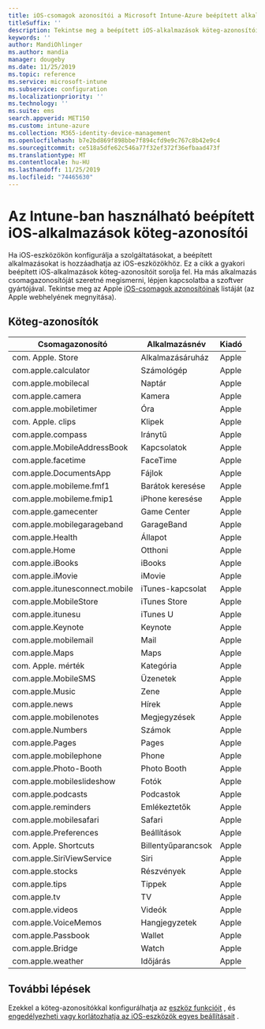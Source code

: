 ```yaml
---
title: iOS-csomagok azonosítói a Microsoft Intune-Azure beépített alkalmazásaihoz | Microsoft Docs
titleSuffix: ''
description: Tekintse meg a beépített iOS-alkalmazások köteg-azonosítóinak listáját. Ezekkel a köteg-azonosítókkal explicit módon engedélyezheti az alkalmazások számára az eszközök konfigurációs profiljaiban és házirendjeiben Microsoft Intune.
keywords: ''
author: MandiOhlinger
ms.author: mandia
manager: dougeby
ms.date: 11/25/2019
ms.topic: reference
ms.service: microsoft-intune
ms.subservice: configuration
ms.localizationpriority: ''
ms.technology: ''
ms.suite: ems
search.appverid: MET150
ms.custom: intune-azure
ms.collection: M365-identity-device-management
ms.openlocfilehash: b7e2bd869f898bbe7f894cfd9e9c767c8b42e9c4
ms.sourcegitcommit: ce518a5dfe62c546a77f32ef372f36efbaad473f
ms.translationtype: MT
ms.contentlocale: hu-HU
ms.lasthandoff: 11/25/2019
ms.locfileid: "74465630"
---
```

# <a name="bundle-ids-for-built-in-ios-apps-you-can-use-in-intune"></a>Az Intune-ban használható beépített iOS-alkalmazások köteg-azonosítói

Ha iOS-eszközökön konfigurálja a szolgáltatásokat, a beépített alkalmazásokat is hozzáadhatja az iOS-eszközökhöz. Ez a cikk a gyakori beépített iOS-alkalmazások köteg-azonosítóit sorolja fel. Ha más alkalmazás csomagazonosítóját szeretné megismerni, lépjen kapcsolatba a szoftver gyártójával. Tekintse meg az Apple [iOS-csomagok azonosítóinak](https://support.apple.com/guide/mdm/ios-bundle-ids-mdm90f60c1ce/web) listáját (az Apple webhelyének megnyitása).

## <a name="bundle-ids"></a>Köteg-azonosítók

| Csomagazonosító                   | Alkalmazásnév     | Kiadó |
|-----------------------------|--------------|-----------|
| com. Apple. Store             | Alkalmazásáruház    | Apple     |
| com.apple.calculator        | Számológép   | Apple     |
| com.apple.mobilecal         | Naptár     | Apple     |
| com.apple.camera            | Kamera       | Apple     |
| com.apple.mobiletimer       | Óra        | Apple     |
| com. Apple. clips             | Klipek        | Apple     |
| com.apple.compass           | Iránytű      | Apple     |
| com.apple.MobileAddressBook | Kapcsolatok     | Apple     |
| com.apple.facetime          | FaceTime     | Apple     |
| com.apple.DocumentsApp      | Fájlok        | Apple     |
| com.apple.mobileme.fmf1     | Barátok keresése | Apple     |
| com.apple.mobileme.fmip1    | iPhone keresése  | Apple     |
| com.apple.gamecenter        | Game Center  | Apple     |
| com.apple.mobilegarageband  | GarageBand   | Apple     |
| com.apple.Health            | Állapot       | Apple     |
| com.apple.Home              | Otthoni         | Apple     |
| com.apple.iBooks            | iBooks       | Apple     |
| com.apple.iMovie            | iMovie       | Apple     |
| com.apple.itunesconnect.mobile | iTunes-kapcsolat | Apple |
| com.apple.MobileStore       | iTunes Store | Apple     |
| com.apple.itunesu           | iTunes U     | Apple     |
| com.apple.Keynote           | Keynote      | Apple     |
| com.apple.mobilemail        | Mail         | Apple     |
| com.apple.Maps              | Maps         | Apple     |
| com. Apple. mérték           | Kategória      | Apple     |
| com.apple.MobileSMS         | Üzenetek     | Apple     |
| com.apple.Music             | Zene        | Apple     |
| com.apple.news              | Hírek         | Apple     |
| com.apple.mobilenotes       | Megjegyzések        | Apple     |
| com.apple.Numbers           | Számok      | Apple     |
| com.apple.Pages             | Pages        | Apple     |
| com.apple.mobilephone       | Phone        | Apple     |
| com.apple.Photo-Booth       | Photo Booth  | Apple     |
| com.apple.mobileslideshow   | Fotók       | Apple     |
| com.apple.podcasts          | Podcastok     | Apple     |
| com.apple.reminders         | Emlékeztetők    | Apple     |
| com.apple.mobilesafari      | Safari       | Apple     |
| com.apple.Preferences       | Beállítások     | Apple     |
| com. Apple. Shortcuts         | Billentyűparancsok    | Apple     |
| com.apple.SiriViewService   | Siri         | Apple     |
| com.apple.stocks            | Részvények       | Apple     |
| com.apple.tips              | Tippek         | Apple     |
| com.apple.tv                | TV           | Apple     |
| com.apple.videos            | Videók       | Apple     |
| com.apple.VoiceMemos        | Hangjegyzetek   | Apple     |
| com.apple.Passbook          | Wallet       | Apple     |
| com.apple.Bridge            | Watch        | Apple     |
| com.apple.weather           | Időjárás      | Apple     |      

## <a name="next-steps"></a>További lépések

Ezekkel a köteg-azonosítókkal konfigurálhatja az [eszköz funkcióit](ios-device-features-settings.md) , és [engedélyezheti vagy korlátozhatja az iOS-eszközök egyes beállításait](device-restrictions-ios.md) .
